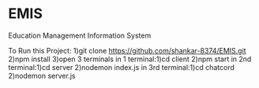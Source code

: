 # EMIS
Education Management Information System



To Run this Project:
1)git clone https://github.com/shankar-8374/EMIS.git
2)npm install
3)open 3 terminals
   in 1 terminal:1)cd client
                 2)npm start
   in 2nd terminal:1)cd server
                   2)nodemon index.js
  in 3rd terminal:1)cd chatcord
                  2)nodemon server.js
